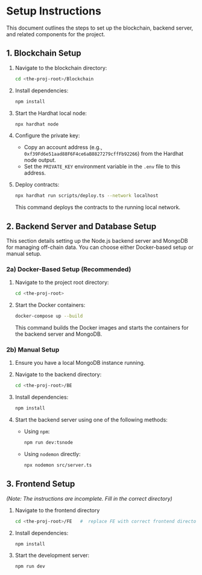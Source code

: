 # Setup Instructions

This document outlines the steps to set up the blockchain, backend server, and related components for the project.

## 1. Blockchain Setup

1.  Navigate to the blockchain directory:

    ```bash
    cd <the-proj-root>/Blockchain
    ```

2.  Install dependencies:

    ```bash
    npm install
    ```

3.  Start the Hardhat local node:

    ```bash
    npx hardhat node
    ```

4.  Configure the private key:

    *   Copy an account address (e.g., `0xf39Fd6e51aad88F6F4ce6aB8827279cffFb92266`) from the Hardhat node output.
    *   Set the `PRIVATE_KEY` environment variable in the `.env` file to this address.

5.  Deploy contracts:

    ```bash
    npx hardhat run scripts/deploy.ts --network localhost
    ```

    This command deploys the contracts to the running local network.

## 2. Backend Server and Database Setup

This section details setting up the Node.js backend server and MongoDB for managing off-chain data. You can choose either Docker-based setup or manual setup.

### 2a) Docker-Based Setup (Recommended)

1.  Navigate to the project root directory:

    ```bash
    cd <the-proj-root>
    ```

2.  Start the Docker containers:

    ```bash
    docker-compose up --build
    ```

    This command builds the Docker images and starts the containers for the backend server and MongoDB.

### 2b) Manual Setup

1.  Ensure you have a local MongoDB instance running.

2.  Navigate to the backend directory:

    ```bash
    cd <the-proj-root>/BE
    ```

3.  Install dependencies:

    ```bash
    npm install
    ```

4.  Start the backend server using one of the following methods:

    *   Using `npm`:

        ```bash
        npm run dev:tsnode
        ```

    *   Using `nodemon` directly:

        ```bash
        npx nodemon src/server.ts
        ```

## 3. Frontend Setup

*(Note: The instructions are incomplete. Fill in the correct directory)*

1.  Navigate to the frontend directory

    ```bash
    cd <the-proj-root>/FE   #  replace FE with correct frontend directory
    ```

2.  Install dependencies:

    ```bash
    npm install
    ```

3.  Start the development server:

    ```bash
    npm run dev
    ```
